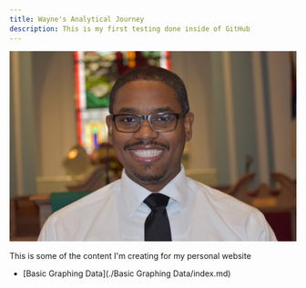 ```yaml
---
title: Wayne's Analytical Journey
description: This is my first testing done inside of GitHub
---
```


![My Picture](/Pictures/MelvinWayneAbraham_2020.jpg)

This is some of the content I'm creating for my personal website
- [Basic Graphing Data](./Basic Graphing Data/index.md)

